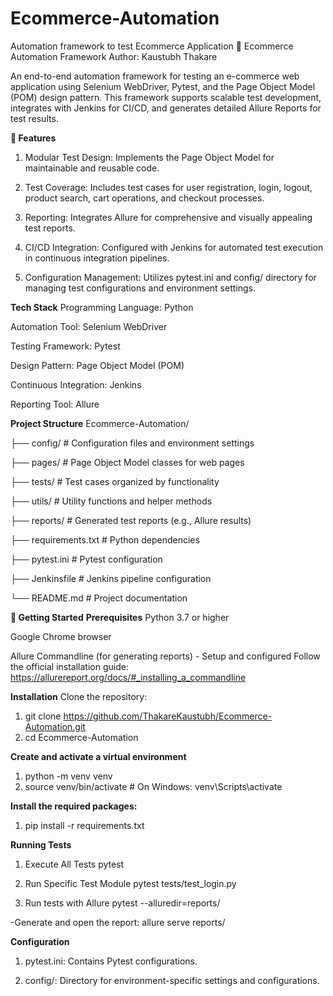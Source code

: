 # Ecommerce-Automation
Automation framework to test Ecommerce Application
🛒 Ecommerce Automation Framework
Author: Kaustubh Thakare

An end-to-end automation framework for testing an e-commerce web application using Selenium WebDriver, Pytest, and the Page Object Model (POM) design pattern. This framework supports scalable test development, integrates with Jenkins for CI/CD, and generates detailed Allure Reports for test results.


**📌 Features**

1. Modular Test Design: Implements the Page Object Model for maintainable and reusable code.

2. Test Coverage: Includes test cases for user registration, login, logout, product search, cart operations, and checkout processes.

3. Reporting: Integrates Allure for comprehensive and visually appealing test reports.

4. CI/CD Integration: Configured with Jenkins for automated test execution in continuous integration pipelines.

5. Configuration Management: Utilizes pytest.ini and config/ directory for managing test configurations and environment settings.


**Tech Stack**
Programming Language: Python

Automation Tool: Selenium WebDriver

Testing Framework: Pytest

Design Pattern: Page Object Model (POM)

Continuous Integration: Jenkins

Reporting Tool: Allure

**Project Structure**
Ecommerce-Automation/

├── config/             # Configuration files and environment settings

├── pages/              # Page Object Model classes for web pages

├── tests/              # Test cases organized by functionality

├── utils/              # Utility functions and helper methods

├── reports/            # Generated test reports (e.g., Allure results)

├── requirements.txt    # Python dependencies

├── pytest.ini          # Pytest configuration

├── Jenkinsfile         # Jenkins pipeline configuration

└── README.md           # Project documentation



**🚀 Getting Started**
**Prerequisites**
Python 3.7 or higher

Google Chrome browser

Allure Commandline (for generating reports) - Setup and configured
Follow the official installation guide: https://allurereport.org/docs/#_installing_a_commandline


**Installation**
Clone the repository:
1. git clone https://github.com/ThakareKaustubh/Ecommerce-Automation.git
2. cd Ecommerce-Automation

**Create and activate a virtual environment**
1. python -m venv venv
2. source venv/bin/activate  # On Windows: venv\Scripts\activate

**Install the required packages:**
1. pip install -r requirements.txt



**Running Tests**
1. Execute All Tests
pytest

2. Run Specific Test Module
pytest tests/test_login.py

3. Run tests with Allure
pytest --alluredir=reports/

-Generate and open the report:
allure serve reports/




**Configuration**
1. pytest.ini: Contains Pytest configurations.

2. config/: Directory for environment-specific settings and configurations.